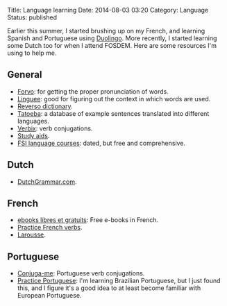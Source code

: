 Title: Language learning
Date: 2014-08-03 03:20
Category: Language
Status: published

Earlier this summer, I started brushing up on my French, and learning Spanish and Portuguese using [Duolingo](https://www.duolingo.com/). More recently, I started learning some Dutch too for when I attend FOSDEM. Here are some resources I'm using to help me.

## General

* [Forvo](http://www.forvo.com/): for getting the proper pronunciation of words.
* [Linguee](http://www.linguee.com/): good for figuring out the context in which words are used.
* [Reverso dictionary](http://dictionary.reverso.net/).
* [Tatoeba](http://tatoeba.org/): a database of example sentences translated into different languages.
* [Verbix](http://www.verbix.com/): verb conjugations.
* [Study aids](http://duolingo.wikia.com/wiki/Study_aids).
* [FSI language courses](http://www.fsi-language-courses.org/): dated, but free and comprehensive.

## Dutch

* [DutchGrammar.com](http://www.dutchgrammar.com/).

## French

* [ebooks libres et gratuits](http://www.ebooksgratuits.com/): Free e-books in French.
* [Practice French verbs](http://practicefrenchverbs.com/).
* [Larousse](http://www.larousse.fr/dictionnaires/francais).

## Portuguese

* [Conjuga-me](http://www.conjuga-me.net/): Portuguese verb conjugations.
* [Practice Portuguese](http://www.practiceportuguese.com/): I'm learning Brazilian Portuguese, but I just found this, and I figure it's a good idea to at least become familiar with European Portuguese.
